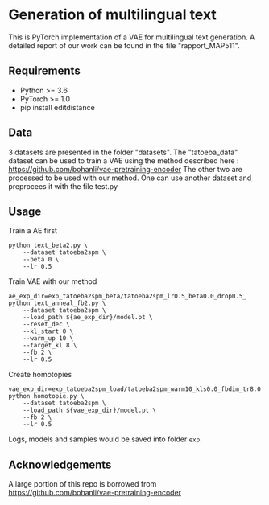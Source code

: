 # Generation of multilingual text

This is PyTorch implementation of a VAE for multilingual text generation.
A detailed report of our work can be found in the file "rapport_MAP511".

## Requirements

* Python >= 3.6
* PyTorch >= 1.0
* pip install editdistance

## Data

3 datasets are presented in the folder "datasets". 
The "tatoeba_data" dataset can be used to train a VAE using the method described here : https://github.com/bohanli/vae-pretraining-encoder
The other two are processed to be used with our method.
One can use another dataset and preprocees it with the file test.py

## Usage

Train a AE first
```
python text_beta2.py \
    --dataset tatoeba2spm \
    --beta 0 \
    --lr 0.5
```

Train VAE with our method
```
ae_exp_dir=exp_tatoeba2spm_beta/tatoeba2spm_lr0.5_beta0.0_drop0.5_
python text_anneal_fb2.py \
    --dataset tatoeba2spm \
    --load_path ${ae_exp_dir}/model.pt \
    --reset_dec \
    --kl_start 0 \
    --warm_up 10 \
    --target_kl 8 \
    --fb 2 \
    --lr 0.5
```

Create homotopies
```
vae_exp_dir=exp_tatoeba2spm_load/tatoeba2spm_warm10_kls0.0_fbdim_tr8.0
python homotopie.py \
    --dataset tatoeba2spm \
    --load_path ${vae_exp_dir}/model.pt \
    --fb 2 \
    --lr 0.5
```

Logs, models and samples would be saved into folder `exp`.


## Acknowledgements

A large portion of this repo is borrowed from https://github.com/bohanli/vae-pretraining-encoder

